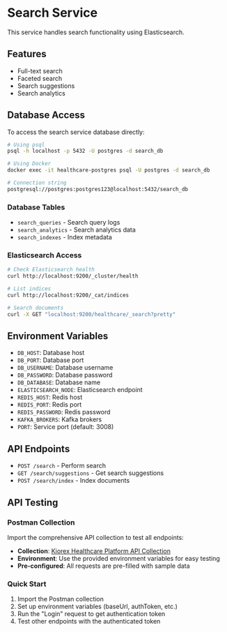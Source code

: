 # Search Service

This service handles search functionality using Elasticsearch.

## Features

- Full-text search
- Faceted search
- Search suggestions
- Search analytics

## Database Access

To access the search service database directly:

```bash
# Using psql
psql -h localhost -p 5432 -U postgres -d search_db

# Using Docker
docker exec -it healthcare-postgres psql -U postgres -d search_db

# Connection string
postgresql://postgres:postgres123@localhost:5432/search_db
```

### Database Tables
- `search_queries` - Search query logs
- `search_analytics` - Search analytics data
- `search_indexes` - Index metadata

### Elasticsearch Access
```bash
# Check Elasticsearch health
curl http://localhost:9200/_cluster/health

# List indices
curl http://localhost:9200/_cat/indices

# Search documents
curl -X GET "localhost:9200/healthcare/_search?pretty"
```

## Environment Variables

- `DB_HOST`: Database host
- `DB_PORT`: Database port
- `DB_USERNAME`: Database username
- `DB_PASSWORD`: Database password
- `DB_DATABASE`: Database name
- `ELASTICSEARCH_NODE`: Elasticsearch endpoint
- `REDIS_HOST`: Redis host
- `REDIS_PORT`: Redis port
- `REDIS_PASSWORD`: Redis password
- `KAFKA_BROKERS`: Kafka brokers
- `PORT`: Service port (default: 3008)

## API Endpoints

- `POST /search` - Perform search
- `GET /search/suggestions` - Get search suggestions
- `POST /search/index` - Index documents

## API Testing

### Postman Collection
Import the comprehensive API collection to test all endpoints:
- **Collection**: [Kiorex Healthcare Platform API Collection](https://www.postman.com/kiorex-healthcare/workspace/kiorex-healthcare-platform/collection/kiorex-healthcare-api-collection)
- **Environment**: Use the provided environment variables for easy testing
- **Pre-configured**: All requests are pre-filled with sample data

### Quick Start
1. Import the Postman collection
2. Set up environment variables (baseUrl, authToken, etc.)
3. Run the "Login" request to get authentication token
4. Test other endpoints with the authenticated token
